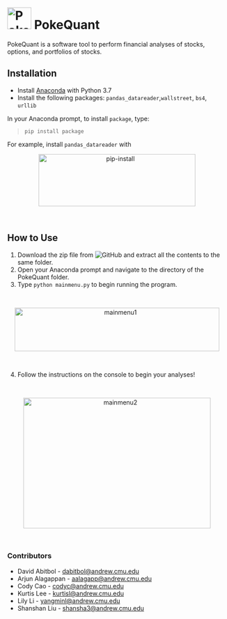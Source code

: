 # <img src="https://i.ibb.co/FKVnNkw/Poke-Quantlogo.png" alt="Poke-Quantlogo" border="0" height="50" width="55"> PokeQuant

PokeQuant is a software tool to perform financial analyses of stocks, options, and portfolios of stocks.


## Installation

* Install [Anaconda](https://www.anaconda.com/distribution/#download-section) with Python 3.7
* Install the following packages: `pandas_datareader`,`wallstreet`, `bs4`, `urllib`

In your Anaconda prompt, to install `package`, type:


>`pip install package`


For example, install `pandas_datareader` with

<p align="center">
<img src="https://i.ibb.co/YpbyPCX/pip-install.png" alt="pip-install" border="0" height="120" width="360">
</p>

&nbsp;


## How to Use
1. Download the zip file from ![GitHub](https://github.com/abitbold/Portfolio-Project) and extract all the contents to the same folder.
2. Open your Anaconda prompt and navigate to the directory of the PokeQuant folder.
3. Type `python mainmenu.py` to begin running the program.

&nbsp;

<p align="center">
<img src="https://i.ibb.co/R48xJ7d/mainmenu1.png" alt="mainmenu1" border="0" height="100" width="470">
</p>

&nbsp;

4. Follow the instructions on the console to begin your analyses!

&nbsp;

<p align="center">
<img src="https://i.ibb.co/zRw05PD/mainmenu2.png" alt="mainmenu2" border="0" height="300" width="430">
</p>

&nbsp;


### Contributors
* David Abitbol - [dabitbol@andrew.cmu.edu](dabitbol@andrew.cmu.edu)
* Arjun Alagappan - [aalagapp@andrew.cmu.edu](aalagapp@andrew.cmu.edu)
* Cody Cao - [codyc@andrew.cmu.edu](codyc@andrew.cmu.edu)
* Kurtis Lee - [kurtisl@andrew.cmu.edu](kurtisl@andrew.cmu.edu)
* Lily Li - [yangminl@andrew.cmu.edu](yangminl@andrew.cmu.edu)
* Shanshan Liu - [shansha3@andrew.cmu.edu](shansha3@andrew.cmu.edu)
